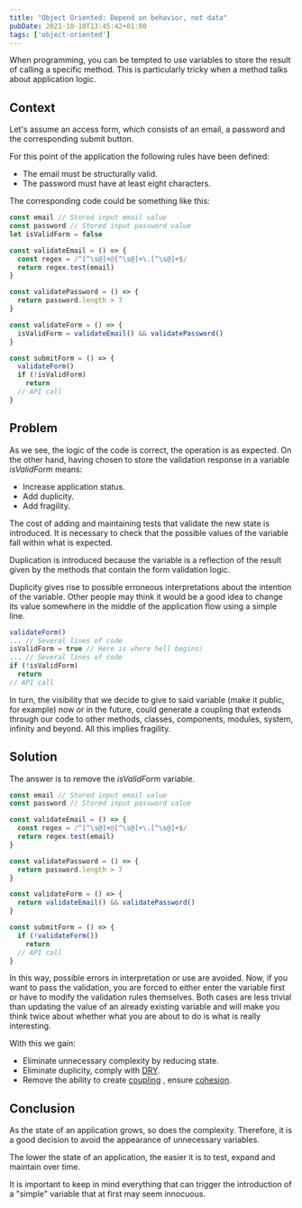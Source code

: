 ```yaml
---
title: "Object Oriented: Depend on behavior, not data"
pubDate: 2021-10-10T13:45:42+01:00
tags: ['object-oriented']
---
```

When programming, you can be tempted to use variables to store the result of calling a specific method. This is particularly tricky when a method talks about application logic.

## Context

Let's assume an access form, which consists of an email, a password and the corresponding submit button.

For this point of the application the following rules have been defined:
* The email must be structurally valid.
* The password must have at least eight characters.

The corresponding code could be something like this:

```javascript
const email // Stored input email value
const password // Stored input password value
let isValidForm = false

const validateEmail = () => {
  const regex = /^[^\s@]+@[^\s@]+\.[^\s@]+$/
  return regex.test(email)
}

const validatePassword = () => {
  return password.length > 7
}

const validateForm = () => {
  isValidForm = validateEmail() && validatePassword()
}

const submitForm = () => {
  validateForm()
  if (!isValidForm)
    return
  // API call
}
```

## Problem

As we see, the logic of the code is correct, the operation is as expected. On the other hand, having chosen to store the validation response in a variable *isValidForm* means:
* Increase application status.
* Add duplicity.
* Add fragility.

The cost of adding and maintaining tests that validate the new state is introduced. It is necessary to check that the possible values of the variable fall within what is expected.

Duplication is introduced because the variable is a reflection of the result given by the methods that contain the form validation logic.

Duplicity gives rise to possible erroneous interpretations about the intention of the variable. Other people may think it would be a good idea to change its value somewhere in the middle of the application flow using a simple line.

```javascript
validateForm()
... // Several lines of code
isValidForm = true // Here is where hell begins!
... // Several lines of code
if (!isValidForm)
  return
// API call
```

In turn, the visibility that we decide to give to said variable (make it public, for example) now or in the future, could generate a coupling that extends through our code to other methods, classes, components, modules, system, infinity and beyond. All this implies fragility.

## Solution
The answer is to remove the *isValidForm* variable.

```javascript
const email // Stored input email value
const password // Stored input password value

const validateEmail = () => {
  const regex = /^[^\s@]+@[^\s@]+\.[^\s@]+$/
  return regex.test(email)
}

const validatePassword = () => {
  return password.length > 7
}

const validateForm = () => {
  return validateEmail() && validatePassword()
}

const submitForm = () => {
  if (!validateForm())
    return
  // API call
}
```

In this way, possible errors in interpretation or use are avoided. Now, if you want to pass the validation, you are forced to either enter the variable first or have to modify the validation rules themselves. Both cases are less trivial than updating the value of an already existing variable and will make you think twice about whether what you are about to do is what is really interesting.

With this we gain:
* Eliminate unnecessary complexity by reducing state.
* Eliminate duplicity, comply with <a href="https://en.wikipedia.org/wiki/Don%27t_repeat_yourself" target="_blank">DRY</a>.
* Remove the ability to create <a href="https://www.samdevega.com/en/blog/design-principles-cohesion-coupling-and-encapsulation#coupling" target="_blank">coupling</a> , ensure <a href="https://www.samdevega.com/en/blog/design-principles-cohesion-coupling-and-encapsulation#cohesion" target="_blank">cohesion</a>.

## Conclusion

As the state of an application grows, so does the complexity. Therefore, it is a good decision to avoid the appearance of unnecessary variables.

The lower the state of an application, the easier it is to test, expand and maintain over time.

It is important to keep in mind everything that can trigger the introduction of a "simple" variable that at first may seem innocuous.
